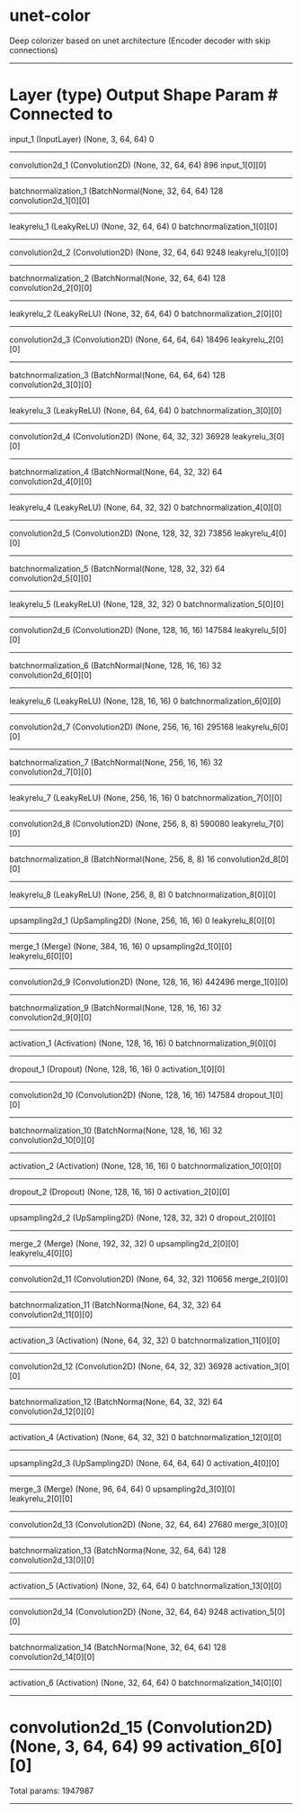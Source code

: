 # unet-color
Deep colorizer based on unet architecture (Encoder decoder with skip connections)

____________________________________________________________________________________________________
Layer (type)                     Output Shape          Param #     Connected to                     
====================================================================================================
input_1 (InputLayer)             (None, 3, 64, 64)     0                                            
____________________________________________________________________________________________________
convolution2d_1 (Convolution2D)  (None, 32, 64, 64)    896         input_1[0][0]                    
____________________________________________________________________________________________________
batchnormalization_1 (BatchNormal(None, 32, 64, 64)    128         convolution2d_1[0][0]            
____________________________________________________________________________________________________
leakyrelu_1 (LeakyReLU)          (None, 32, 64, 64)    0           batchnormalization_1[0][0]       
____________________________________________________________________________________________________
convolution2d_2 (Convolution2D)  (None, 32, 64, 64)    9248        leakyrelu_1[0][0]                
____________________________________________________________________________________________________
batchnormalization_2 (BatchNormal(None, 32, 64, 64)    128         convolution2d_2[0][0]            
____________________________________________________________________________________________________
leakyrelu_2 (LeakyReLU)          (None, 32, 64, 64)    0           batchnormalization_2[0][0]       
____________________________________________________________________________________________________
convolution2d_3 (Convolution2D)  (None, 64, 64, 64)    18496       leakyrelu_2[0][0]                
____________________________________________________________________________________________________
batchnormalization_3 (BatchNormal(None, 64, 64, 64)    128         convolution2d_3[0][0]            
____________________________________________________________________________________________________
leakyrelu_3 (LeakyReLU)          (None, 64, 64, 64)    0           batchnormalization_3[0][0]       
____________________________________________________________________________________________________
convolution2d_4 (Convolution2D)  (None, 64, 32, 32)    36928       leakyrelu_3[0][0]                
____________________________________________________________________________________________________
batchnormalization_4 (BatchNormal(None, 64, 32, 32)    64          convolution2d_4[0][0]            
____________________________________________________________________________________________________
leakyrelu_4 (LeakyReLU)          (None, 64, 32, 32)    0           batchnormalization_4[0][0]       
____________________________________________________________________________________________________
convolution2d_5 (Convolution2D)  (None, 128, 32, 32)   73856       leakyrelu_4[0][0]                
____________________________________________________________________________________________________
batchnormalization_5 (BatchNormal(None, 128, 32, 32)   64          convolution2d_5[0][0]            
____________________________________________________________________________________________________
leakyrelu_5 (LeakyReLU)          (None, 128, 32, 32)   0           batchnormalization_5[0][0]       
____________________________________________________________________________________________________
convolution2d_6 (Convolution2D)  (None, 128, 16, 16)   147584      leakyrelu_5[0][0]                
____________________________________________________________________________________________________
batchnormalization_6 (BatchNormal(None, 128, 16, 16)   32          convolution2d_6[0][0]            
____________________________________________________________________________________________________
leakyrelu_6 (LeakyReLU)          (None, 128, 16, 16)   0           batchnormalization_6[0][0]       
____________________________________________________________________________________________________
convolution2d_7 (Convolution2D)  (None, 256, 16, 16)   295168      leakyrelu_6[0][0]                
____________________________________________________________________________________________________
batchnormalization_7 (BatchNormal(None, 256, 16, 16)   32          convolution2d_7[0][0]            
____________________________________________________________________________________________________
leakyrelu_7 (LeakyReLU)          (None, 256, 16, 16)   0           batchnormalization_7[0][0]       
____________________________________________________________________________________________________
convolution2d_8 (Convolution2D)  (None, 256, 8, 8)     590080      leakyrelu_7[0][0]                
____________________________________________________________________________________________________
batchnormalization_8 (BatchNormal(None, 256, 8, 8)     16          convolution2d_8[0][0]            
____________________________________________________________________________________________________
leakyrelu_8 (LeakyReLU)          (None, 256, 8, 8)     0           batchnormalization_8[0][0]       
____________________________________________________________________________________________________
upsampling2d_1 (UpSampling2D)    (None, 256, 16, 16)   0           leakyrelu_8[0][0]                
____________________________________________________________________________________________________
merge_1 (Merge)                  (None, 384, 16, 16)   0           upsampling2d_1[0][0]             
                                                                   leakyrelu_6[0][0]                
____________________________________________________________________________________________________
convolution2d_9 (Convolution2D)  (None, 128, 16, 16)   442496      merge_1[0][0]                    
____________________________________________________________________________________________________
batchnormalization_9 (BatchNormal(None, 128, 16, 16)   32          convolution2d_9[0][0]            
____________________________________________________________________________________________________
activation_1 (Activation)        (None, 128, 16, 16)   0           batchnormalization_9[0][0]       
____________________________________________________________________________________________________
dropout_1 (Dropout)              (None, 128, 16, 16)   0           activation_1[0][0]               
____________________________________________________________________________________________________
convolution2d_10 (Convolution2D) (None, 128, 16, 16)   147584      dropout_1[0][0]                  
____________________________________________________________________________________________________
batchnormalization_10 (BatchNorma(None, 128, 16, 16)   32          convolution2d_10[0][0]           
____________________________________________________________________________________________________
activation_2 (Activation)        (None, 128, 16, 16)   0           batchnormalization_10[0][0]      
____________________________________________________________________________________________________
dropout_2 (Dropout)              (None, 128, 16, 16)   0           activation_2[0][0]               
____________________________________________________________________________________________________
upsampling2d_2 (UpSampling2D)    (None, 128, 32, 32)   0           dropout_2[0][0]                  
____________________________________________________________________________________________________
merge_2 (Merge)                  (None, 192, 32, 32)   0           upsampling2d_2[0][0]             
                                                                   leakyrelu_4[0][0]                
____________________________________________________________________________________________________
convolution2d_11 (Convolution2D) (None, 64, 32, 32)    110656      merge_2[0][0]                    
____________________________________________________________________________________________________
batchnormalization_11 (BatchNorma(None, 64, 32, 32)    64          convolution2d_11[0][0]           
____________________________________________________________________________________________________
activation_3 (Activation)        (None, 64, 32, 32)    0           batchnormalization_11[0][0]      
____________________________________________________________________________________________________
convolution2d_12 (Convolution2D) (None, 64, 32, 32)    36928       activation_3[0][0]               
____________________________________________________________________________________________________
batchnormalization_12 (BatchNorma(None, 64, 32, 32)    64          convolution2d_12[0][0]           
____________________________________________________________________________________________________
activation_4 (Activation)        (None, 64, 32, 32)    0           batchnormalization_12[0][0]      
____________________________________________________________________________________________________
upsampling2d_3 (UpSampling2D)    (None, 64, 64, 64)    0           activation_4[0][0]               
____________________________________________________________________________________________________
merge_3 (Merge)                  (None, 96, 64, 64)    0           upsampling2d_3[0][0]             
                                                                   leakyrelu_2[0][0]                
____________________________________________________________________________________________________
convolution2d_13 (Convolution2D) (None, 32, 64, 64)    27680       merge_3[0][0]                    
____________________________________________________________________________________________________
batchnormalization_13 (BatchNorma(None, 32, 64, 64)    128         convolution2d_13[0][0]           
____________________________________________________________________________________________________
activation_5 (Activation)        (None, 32, 64, 64)    0           batchnormalization_13[0][0]      
____________________________________________________________________________________________________
convolution2d_14 (Convolution2D) (None, 32, 64, 64)    9248        activation_5[0][0]               
____________________________________________________________________________________________________
batchnormalization_14 (BatchNorma(None, 32, 64, 64)    128         convolution2d_14[0][0]           
____________________________________________________________________________________________________
activation_6 (Activation)        (None, 32, 64, 64)    0           batchnormalization_14[0][0]      
____________________________________________________________________________________________________
convolution2d_15 (Convolution2D) (None, 3, 64, 64)     99          activation_6[0][0]               
====================================================================================================
Total params: 1947987
____________________________________________________________________________________________________

